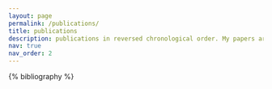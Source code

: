 ```yaml
---
layout: page
permalink: /publications/
title: publications
description: publications in reversed chronological order. My papers are also indexed on <a href="https://arxiv.org/search/math?query=Tarasca%2C+Nicola&searchtype=author&abstracts=show&order=-announced_date_first&size=50">arXiv</a>, 
nav: true
nav_order: 2
---
```


<!-- _pages/publications.md -->
<div class="publications">

{% bibliography %}

</div>
